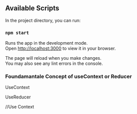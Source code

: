 ## Available Scripts

In the project directory, you can run:

### `npm start`

Runs the app in the development mode.\
Open [http://localhost:3000](http://localhost:3000) to view it in your browser.

The page will reload when you make changes.\
You may also see any lint errors in the console.

### Foundamantale Concept of useContext or Reducer

<p>UseContext</p>
<p>UseReducer</p>

//Use Context
